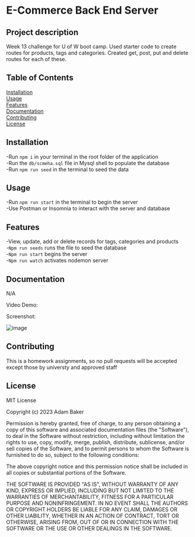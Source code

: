 # E-Commerce Back End Server

## Project description

Week 13 challenge for U of W boot camp. Used starter code to create routes for products, tags and categories. Created get, post, put and delete routes for each of these.

## Table of Contents

[Installation](#installation)<br>
[Usage](#installation)<br>
[Features](#features)<br>
[Documentation](#documentation)<br>
[Contributing](#contributing)<br>
[License](#license)<br>

## Installation

-Run `npm i` in your terminal in the root folder of the application<br>
-Run the `db/scmeha.sql` file in Mysql shell to populate the database<br>
-Run `npm run seed` in the terminal to seed the data

## Usage

-Run `npm run start` in the terminal to begin the server<br>
-Use Postman or Insomnia to interact with the server and database

## Features

-View, update, add or delete records for tags, categories and products<br>
-`Npm run seeds` runs the file to seed the database<br>
-`Npm run start` begins the server<br>
-`Npm run watch` activates nodemon server

## Documentation

N/A

Video Demo:



Screenshot:

![image](https://github.com/abaker421/13-e-commerce-express/assets/123577761/3581da42-65b5-4444-9a15-3674e8cda313)
## Contributing

This is a homework assignments, so no pull requests will be accepted except those by universty and approved staff

## License

MIT License

Copyright (c) 2023 Adam Baker

Permission is hereby granted, free of charge, to any person obtaining a copy
of this software and associated documentation files (the "Software"), to deal
in the Software without restriction, including without limitation the rights
to use, copy, modify, merge, publish, distribute, sublicense, and/or sell
copies of the Software, and to permit persons to whom the Software is
furnished to do so, subject to the following conditions:

The above copyright notice and this permission notice shall be included in all
copies or substantial portions of the Software.

THE SOFTWARE IS PROVIDED "AS IS", WITHOUT WARRANTY OF ANY KIND, EXPRESS OR
IMPLIED, INCLUDING BUT NOT LIMITED TO THE WARRANTIES OF MERCHANTABILITY,
FITNESS FOR A PARTICULAR PURPOSE AND NONINFRINGEMENT. IN NO EVENT SHALL THE
AUTHORS OR COPYRIGHT HOLDERS BE LIABLE FOR ANY CLAIM, DAMAGES OR OTHER
LIABILITY, WHETHER IN AN ACTION OF CONTRACT, TORT OR OTHERWISE, ARISING FROM,
OUT OF OR IN CONNECTION WITH THE SOFTWARE OR THE USE OR OTHER DEALINGS IN THE
SOFTWARE.


